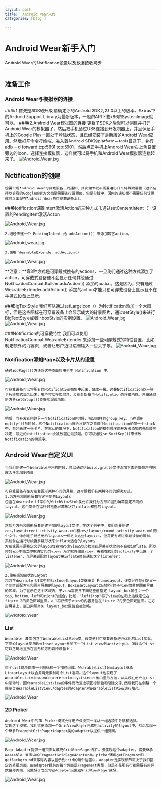 ```yaml
---
layout: post  
title:  Android Wear入门
categories: [blog ]  
    
---
```

# Android Wear新手入门
Android Wear的Notification设置以及数据接收同步
****


## 准备工作

### Android Wear与模拟器的连接

####1.首先是SDK的升级
    请确定你的Android SDK为23.0以上的版本，Extras下的Android Support Library为最新版本，一般的API下载x86的SystemImage就可以。
####2.Android Wear模拟器的连接
    更新了SDK之后就可以创建并打开Android Wear的模拟器了，然后把手机通过USB连接到开发机器上，并且保证手机上的Google Play一直处于登陆状态，且已经安装了最新版的Android Wear应用。然后打开命令行终端，进入到Android SDK的platform－tools目录下，执行adb －d forward tcp:5601 tcp:5601，然后点击手机上Android Wear右上角设置旁边的Icon，选择连接模拟器，这样就可以将手机和Android Wear模拟器连接起来了。
![Android_Wear.jpg](http://i2.buimg.com/4851/36ad2bf85ce1a5b9.png)

## Notification的创建

    想要实现Android Wear可穿戴设备上的通知，其实根本就不需要进行什么特殊的设置（这个记得以前看的Google的官方文档是需要进行设置的，但是实践中，国内的通知栏不需要任何设置就可以出现在Android Wear的可穿戴设备上）。
###Notification设置Intent激活Action的三种方式
    1.通过setContentIntent（）设置的PendingItent激活Action

   ![Android_Wear.jpg](http://i2.buimg.com/4851/e63de96db8fbdbc3.png)

    2.通过传递一个 PendingIntent 给 addAction()) 来添加其它action。
   ![Android_wear.jpg](http://i2.buimg.com/4851/e63de96db8fbdbc3.png)
   
    3.使用 WearableExtender.addAction()
   ![Android_Wear.jpg](http://i2.buimg.com/4851/5c7a56c29183238c.png)
   
   **注意：**第3种方式是可穿戴式独有的Actions，一旦我们通过这种方式添加了action，可穿戴式设备便不会显示任何其他通过NotificationCompat.Builder.addAction()) 添加的action。这是因为，只有通过 WearableExtender.addAction()) 添加的action才能只在可穿戴设备上显示且不在手持式设备上显示。
   
###BigTextStyle
    我们可以通过setLargeIcon（）为Notification添加一个大图标，但是这些图标在可穿戴设备上会显示成大的背景图片，通过setStyle()来进行BigTextStyle或者InboxStyle的实例设置。
   ![Android_Wear.jpg](http://i2.buimg.com/4851/40df423098f324aa.png)
   ![Android_Wear.jpg](http://hukai.me/android-training-course-in-chinese/wearables/notifications/06_images.png)
   
###Notification的可穿戴特性
    我们可以使用 NotificationCompat.WearableExtender 来添加一些可穿戴式的特性设置，比如制定额外的内容页，或者让用户通过语音输入一些文字等。
   ![Android_Wear.jpg](http://i2.buimg.com/4851/ded293210457ec95.png)
   
### Notification添加Page以及卡片从的设置
    通过addPage())方法将这些页面应用到主 Notification 中。
   ![Android_Wear.jpg](http://i2.buimg.com/4851/ded293210457ec95.png)
   
    可穿戴设备可以将所有的Notification都集中起来，放成一叠。这叠Notification以一张卡片的形式显示出来，用户可以将它展开，分别看到每个Notification的详细内容。只要通过新方法setGroup())能够实现该功能。
   ![Android_Wear.jpg](http://i4.buimg.com/4851/a4f401838035b4dc.png)
   
    稍后，当开发者创建另一个Notification的时候，指定同样的group key。当在调用notify())的时候，这个Notification就会出现在之前那个Notification的同一个stack中，而非新建一张卡片。在默认的情况下，Notification的排列顺序由开发者添加的先后顺序决定，最近的Notification会被放置在最顶端。你可以通过setSortKey())来修改Notification的排顺序。
## Android Wear自定义UI
    当我们创建一个Wearable应用的时候，可以通过给build.gradle文件添加下面的依赖声明把库文件添加到项目
   ![Android_Wear.jpg](http://i1.buimg.com/4851/7c78c3a17f3a12b6.png)
   
    可穿戴设备存在方形和圆形两种不同的屏幕，这时候我们有两种不同的解决方式。
    1.为方形和圆形屏幕指定不同的Layouts
    包含在Wearable UI库中的WatchViewStub类允许我们为方形和圆形屏幕指定不同的layout。这个类会在运行时检查屏幕形状并inflate相应的layout。
   ![Android_Wear.jpg](http://i4.buimg.com/4851/043643268d55cd30.png)
   
    然后为方形和圆形屏幕创建不同的layout文件，在这个例子中，我们需要创建res/layout/rect_activity_wear.xml和res/layout/round_activity_wear.xml两个文件。像创建手持应用的layouts一样定义这些layouts，但需要考虑可穿戴设备的限制。系统会在运行时根据屏幕形状来inflate适合的layout。
    方形或圆形屏幕定义的layouts在WatchViewStub检测到屏幕形状之前不会被inflate，所以你的app不能立即取得它们的view。为了取得这些view，需要在我们的activity中设置一个listener，当屏幕适配的layout被inflate时会通知这个listener：
![Android_Wear.jpg](http://i4.buimg.com/4851/80c69ba2eaae0b74.png)

    2.使用感知形状的Layout
    包含在Wearable UI库中的BoxInsetLayout类继承自 FrameLayout，该类允许我们定义一个同时适配方形和圆形屏幕的layout。BoxInsetLayout自动将它的子view放置在圆形屏幕的区域。为了显示在这个区域内，子view需要用下面这些值指定 layout_box属性：一个top、bottom、left和right的组合。比如，"left|top"将子view的左和上边缘定位在figure 2的灰色区域里面。all将所有子view的内容定位在figure 2的灰色区域里面。在方形屏幕上，窗口间隔为0，layout_box属性会被忽略。
   ![Android_Wear](http://hukai.me/android-training-course-in-chinese/wearables/ui/02_uilib.png)
### List

    Wearable UI库包含了WearableListView类，该类是对可穿戴设备进行优化的List实现。下面的layout使用BoxInsetLayout添加了一个List view到activity中，所以这个List可以正确地显示在圆形和方形两种设备上：
![Android_Wear](http://i4.buimg.com/4851/f2ca3258c9a40a92.png)

    每个List选项都由一个图标和一个描述组成。WearableListItemLayout继承LinearLayout以合并两元素到每个List选项。这个layout也实现了 WearableListView.OnCenterProximityListener接口里的方法，以实现在用户在List中滚动时，因WearableListView的事件而改变选项图标颜色和渐隐文字,然后我们在创建一个继承自WearableListView.Adapter的Adapter对WearableListView进行填充。
   ![Android_Wear](http://hukai.me/android-training-course-in-chinese/wearables/ui/06_uilib.png)
### 2D Picker

    Android Wear中的2D Picker模式允许用户像换页一样从一组选项中导航和选择。
    实现这个模式，我们需要添加一个GridViewPager元素到activity的layout中，然后实现一个继承FragmentGridPagerAdapter类的adapter以提供一组页面。
   ![Android_Wear.jpg](http://i2.buimg.com/4851/62b317fff97057a6.png)
   
    Page Adapter提供一组页面以填充GridViewPager部件。要实现这个adapter，需要继承Wearable UI库中的FragmentGridPageAdapter类。picker调用getFragment和getBackground来取得内容以显示到grid的每个位置中，adapter是实现细节取决于我们指定的某组页面。由adapter提供的每个页面是Fragement类型，但是不是所有行都需要有同样数量的页面。设置好了之后将该Adapter设置给GridViewPager就好。
   ![Android_Wear.jpg](http://hukai.me/android-training-course-in-chinese/wearables/ui/07_uilib.png)
